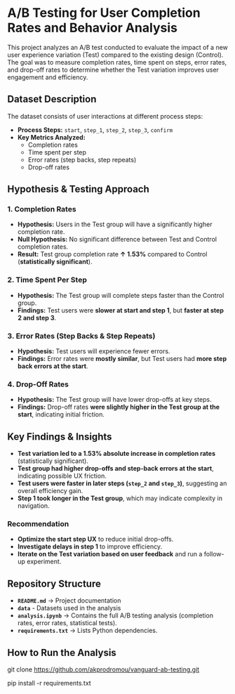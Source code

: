 # A/B Testing for User Completion Rates and Behavior Analysis

This project analyzes an A/B test conducted to evaluate the impact of a new user experience variation (Test) compared to the existing design (Control). The goal was to measure completion rates, time spent on steps, error rates, and drop-off rates to determine whether the Test variation improves user engagement and efficiency.

## Dataset Description
The dataset consists of user interactions at different process steps:
- **Process Steps:** `start`, `step_1`, `step_2`, `step_3`, `confirm`
- **Key Metrics Analyzed:** 
  - Completion rates
  - Time spent per step
  - Error rates (step backs, step repeats)
  - Drop-off rates

## Hypothesis & Testing Approach
### 1️. Completion Rates
- **Hypothesis:** Users in the Test group will have a significantly higher completion rate.
- **Null Hypothesis:** No significant difference between Test and Control completion rates.
- **Result:** Test group completion rate **↑ 1.53%** compared to Control (**statistically significant**).

### 2️. Time Spent Per Step
- **Hypothesis:** The Test group will complete steps faster than the Control group.
- **Findings:** Test users were **slower at start and step 1**, but **faster at step 2 and step 3**.

### 3️. Error Rates (Step Backs & Step Repeats)
- **Hypothesis:** Test users will experience fewer errors.
- **Findings:** Error rates were **mostly similar**, but Test users had **more step back errors at the start**.

### 4️. Drop-Off Rates
- **Hypothesis:** The Test group will have lower drop-offs at key steps.
- **Findings:** Drop-off rates **were slightly higher in the Test group at the start**, indicating initial friction.

## Key Findings & Insights
- **Test variation led to a 1.53% absolute increase in completion rates** (statistically significant).  
- **Test group had higher drop-offs and step-back errors at the start**, indicating possible UX friction.  
- **Test users were faster in later steps (`step_2` and `step_3`)**, suggesting an overall efficiency gain.  
- **Step 1 took longer in the Test group**, which may indicate complexity in navigation.  

### Recommendation
- **Optimize the start step UX** to reduce initial drop-offs.
- **Investigate delays in step 1** to improve efficiency.
- **Iterate on the Test variation based on user feedback** and run a follow-up experiment.

## Repository Structure

- **`README.md`** → Project documentation
- **`data`** - Datasets used in the analysis
- **`analysis.ipynb`** → Contains the full A/B testing analysis (completion rates, error rates, statistical tests).
- **`requirements.txt`** → Lists Python dependencies.

## How to Run the Analysis

git clone https://github.com/akprodromou/vanguard-ab-testing.git

pip install -r requirements.txt




